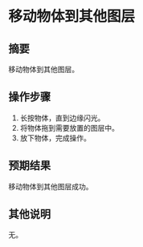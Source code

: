 # 移动物体到其他图层

## 摘要

移动物体到其他图层。

## 操作步骤

1. 长按物体，直到边缘闪光。
2. 将物体拖到需要放置的图层中。
3. 放下物体，完成操作。

## 预期结果

移动物体到其他图层成功。

## 其他说明

无。

